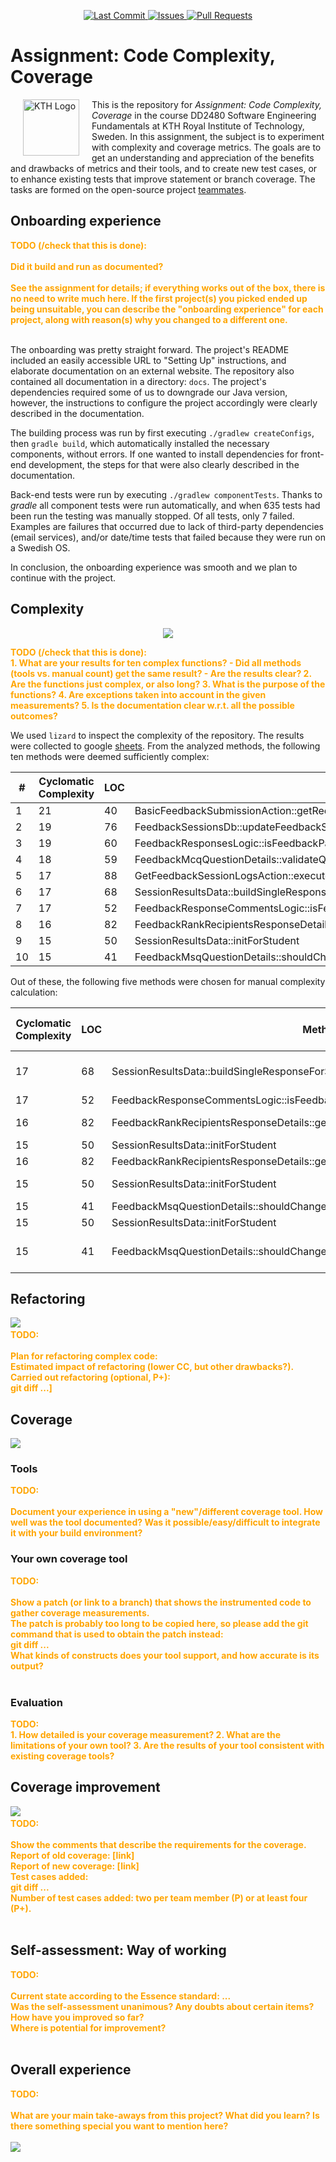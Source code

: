 <p align="center">
    <a href="https://github.com/DD2480G19/teammates/commits/master">
        <img alt="Last Commit" src="https://img.shields.io/github/last-commit/simonsimon006/kth_a2_continuous_integration.svg?style=flat-square&logo=github&logoColor=white">
    </a>
    <a href="https://github.com/DD2480G19/teammates/issues">
        <img alt="Issues" src="https://img.shields.io/github/issues-raw/DD2480G19/teammates.svg?style=flat-square&logo=github&logoColor=white">
    </a>
    <a href="https://github.com/DD2480G19/teammates/pulls">
        <img alt="Pull Requests" src="https://img.shields.io/github/issues-pr-raw/DD2480G19/teammates.svg?style=flat-square&logo=github&logoColor=white">
    </a>
</p>

# Assignment: Code Complexity, Coverage

<img src="https://upload.wikimedia.org/wikipedia/en/thumb/e/e0/KTH_Royal_Institute_of_Technology_logo.svg/1200px-KTH_Royal_Institute_of_Technology_logo.svg.png" alt="KTH Logo" align="left" width="90" height="90" style="vertical-align:middle;margin:0px 20px">

This is the repository for *Assignment: Code Complexity, Coverage* in the course DD2480 Software Engineering Fundamentals at KTH Royal Institute of Technology, Sweden. In this assignment, the subject is to experiment with complexity and coverage metrics. The goals are to get an understanding and appreciation of the benefits and drawbacks of metrics and their tools, and to create new test cases, or to enhance existing tests that improve statement or branch coverage. The tasks are formed on the open-source project [teammates](https://github.com/TEAMMATES/teammates).


## Onboarding experience
<span style="color:orange; font-weight: bold;">
    TODO (/check that this is done):<br><br>
    Did it build and run as documented?<br><br>
    See the assignment for details; if everything works out of the box,
    there is no need to write much here. If the first project(s) you picked
    ended up being unsuitable, you can describe the "onboarding experience"
    for each project, along with reason(s) why you changed to a different one.<br><br>
</span>

The onboarding was pretty straight forward. The project's README included an easily accessible URL to "Setting Up" instructions, and elaborate documentation on an external website. The repository also contained all documentation in a directory: `docs`. The project's dependencies required some of us to downgrade our Java version, however, the instructions to configure the project accordingly were clearly described in the documentation.

The building process was run by first executing `./gradlew createConfigs`, then `gradle build`, which automatically installed the necessary components, without errors. If one wanted to install dependencies for front-end development, the steps for that were also clearly described in the documentation.

Back-end tests were run by executing `./gradlew componentTests`. Thanks to _gradle_ all component tests were run automatically, and when 635 tests had been run the testing was manually stopped. Of all tests, only 7 failed. Examples are failures that occurred due to lack of third-party dependencies (email services), and/or date/time tests that failed because they were run on a Swedish OS. 

In conclusion, the onboarding experience was smooth and we plan to continue with the project.


## Complexity
<p align="center">
    <img src="https://media2.giphy.com/media/WRQBXSCnEFJIuxktnw/giphy.gif">
</p>

<span style="color:orange; font-weight: bold;">TODO (/check that this is done):<br></span>
<span style="color:orange; font-weight: bold;">1. What are your results for ten complex functions? - Did all methods (tools vs. manual count) get the same result? - Are the results clear?
2. Are the functions just complex, or also long?
3. What is the purpose of the functions?
4. Are exceptions taken into account in the given measurements?
5. Is the documentation clear w.r.t. all the possible outcomes?<br></span>

We used `lizard` to inspect the complexity of the repository. The results were collected to google [sheets](https://docs.google.com/spreadsheets/d/1pyIgCouwoHa9f4Q0DBhj_9gXWa7iI7MTI_X0eoj8KbU/edit#gid=1684196533). From the analyzed methods, the following ten methods were deemed sufficiently complex:

|# | Cyclomatic Complexity | LOC | Method                                                                           |
|--|-----------------------|-----|----------------------------------------------------------------------------------|
|1 |                    21 |  40 | BasicFeedbackSubmissionAction::getRecipientSection                               |
|2 |                    19 |  76 | FeedbackSessionsDb::updateFeedbackSession                                        |
|3 |                    19 |  60 | FeedbackResponsesLogic::isFeedbackParticipantNameVisibleToUser                   |
|4 |                    18 |  59 | FeedbackMcqQuestionDetails::validateQuestionDetails                              |
|5 |                    17 |  88 | GetFeedbackSessionLogsAction::execute                                            |
|6 |                    17 |  68 | SessionResultsData::buildSingleResponseForStudent                                |
|7 |                    17 |  52 | FeedbackResponseCommentsLogic::isFeedbackParticipantNameVisibleToUser            |
|8 |                    16 |  82 | FeedbackRankRecipientsResponseDetails::getUpdateOptionsForRankRecipientQuestions |
|9 |                    15 |  50 | SessionResultsData::initForStudent                                               |
|10|                    15 |  41 | FeedbackMsqQuestionDetails::shouldChangesRequireResponseDeletion                 |

Out of these, the following five methods were chosen for manual complexity calculation:


| Cyclomatic Complexity | LOC | Method                                                                           | Manualy Calculate Complexity |
|-----------------------|-----|----------------------------------------------------------------------------------|------------------------------|
|                    17 |  68 | SessionResultsData::buildSingleResponseForStudent                                | Markus: 17, Edvin: 17        |
|                    17 |  52 | FeedbackResponseCommentsLogic::isFeedbackParticipantNameVisibleToUser            |                              |
|                    16 |  82 | FeedbackRankRecipientsResponseDetails::getUpdateOptionsForRankRecipientQuestions | Peter: 16, Linea: 16         |                                                                           
|                    15 |  50 | SessionResultsData::initForStudent                                               |                              |
|                    16 |  82 | FeedbackRankRecipientsResponseDetails::getUpdateOptionsForRankRecipientQuestions |                              |
|                    15 |  50 | SessionResultsData::initForStudent                                               | Edvin: 15, Samuel: 16        |
|                    15 |  41 | FeedbackMsqQuestionDetails::shouldChangesRequireResponseDeletion                 |                              |
|                    15 |  50 | SessionResultsData::initForStudent                                               |                              |
|                    15 |  41 | FeedbackMsqQuestionDetails::shouldChangesRequireResponseDeletion                 | Samuel: 15, Peter: 15        |


## Refactoring
<img src="https://media.tenor.com/eQ8OVVGD5rIAAAAC/refactor.gif">

<span style="color:orange; font-weight: bold;">
    <br>TODO:<br><br>
    Plan for refactoring complex code:<br>
    Estimated impact of refactoring (lower CC, but other drawbacks?).<br>
    Carried out refactoring (optional, P+):<br>
    git diff ...]<br>
</span>

## Coverage
<img src="https://y.yarn.co/3d5ad220-edc8-4601-b220-87e1ad9f5e2c_text.gif">

### Tools
<span style="color:orange; font-weight: bold;">
    TODO:<br><br>
    Document your experience in using a "new"/different coverage tool.
    How well was the tool documented? Was it possible/easy/difficult to
    integrate it with your build environment?
</span>

### Your own coverage tool
<span style="color:orange; font-weight: bold;">
    TODO:<br><br>
    Show a patch (or link to a branch) that shows the instrumented code to gather coverage measurements.<br>
    The patch is probably too long to be copied here, so please add the git command that is used to obtain the patch instead:<br>
    git diff ...<br>
    What kinds of constructs does your tool support, and how accurate is its output?<br><br>
</span>

### Evaluation
<span style="color:orange; font-weight: bold;">TODO:<br></span>
<span style="color:orange; font-weight: bold;">1. How detailed is your coverage measurement?
2. What are the limitations of your own tool?
3. Are the results of your tool consistent with existing coverage tools?<br>
</span>

## Coverage improvement
<img src="https://media.tenor.com/LqG262WEznAAAAAC/that-is-progress-dan-levy.gif">

<span style="color:orange; font-weight: bold;">
    <br>
    TODO:<br><br>
    Show the comments that describe the requirements for the coverage.<br> 
    Report of old coverage: [link]<br> 
    Report of new coverage: [link]<br> 
    Test cases added:<br> 
    git diff ...<br> 
    Number of test cases added: two per team member (P) or at least four (P+).<br><br> 
</span>

## Self-assessment: Way of working
<span style="color:orange; font-weight: bold;">
    TODO:<br><br>
    Current state according to the Essence standard: ...<br>
    Was the self-assessment unanimous? Any doubts about certain items?<br>
    How have you improved so far?<br>
    Where is potential for improvement?
    <br><br> 
</span>

## Overall experience
<span style="color:orange; font-weight: bold;">
    TODO:<br><br>
    What are your main take-aways from this project? What did you learn?
    Is there something special you want to mention here?
    <br><br> 
</span>

<img src="https://media.tenor.com/ADRUFfqOs9kAAAAC/i-learned-so-much-brad-mondo.gif">